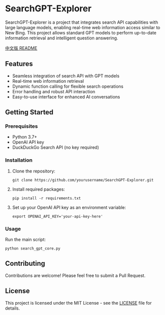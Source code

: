 # SearchGPT-Explorer

SearchGPT-Explorer is a project that integrates search API capabilities with large language models, enabling real-time web information access similar to New Bing. This project allows standard GPT models to perform up-to-date information retrieval and intelligent question answering.

[中文版 README](https://github.com/Huoyuuu/SearchGPT-Explorer/blob/main/README_CN.md)

## Features

- Seamless integration of search API with GPT models
- Real-time web information retrieval
- Dynamic function calling for flexible search operations
- Error handling and robust API interaction
- Easy-to-use interface for enhanced AI conversations

## Getting Started

### Prerequisites

- Python 3.7+
- OpenAI API key
- DuckDuckGo Search API (no key required)

### Installation

1. Clone the repository:
   ```
   git clone https://github.com/yourusername/SearchGPT-Explorer.git
   ```

2. Install required packages:
   ```
   pip install -r requirements.txt
   ```

3. Set up your OpenAI API key as an environment variable:
   ```
   export OPENAI_API_KEY='your-api-key-here'
   ```

### Usage

Run the main script:

```
python search_gpt_core.py
```

## Contributing

Contributions are welcome! Please feel free to submit a Pull Request.

## License

This project is licensed under the MIT License - see the [LICENSE](LICENSE) file for details.
